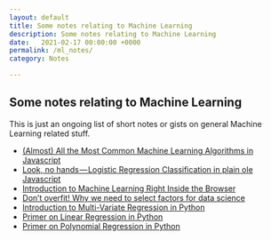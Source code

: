 ```yaml
---
layout: default
title: Some notes relating to Machine Learning
description: Some notes relating to Machine Learning
date:   2021-02-17 00:00:00 +0000
permalink: /ml_notes/
category: Notes

---
```

## Some notes relating to Machine Learning

This is just an ongoing list of short notes or gists on general Machine Learning related stuff.

- [(Almost) All the Most Common Machine Learning Algorithms in Javascript][1]
- [Look, no hands — Logistic Regression Classification in plain ole Javascript][2]
- [Introduction to Machine Learning Right Inside the Browser][3]
- [Don’t overfit! Why we need to select factors for data science][4]
- [Introduction to Multi-Variate Regression in Python][5]
- [Primer on Linear Regression in Python][6]
- [Primer on Polynomial Regression in Python][7]


[1]:	https://medium.com/quaintitative/almost-all-the-most-common-machine-learning-algorithms-in-javascript-5460afe84f7f
[2]:	https://medium.com/creative-coding-space/look-no-hands-logistic-regression-classification-in-plain-ole-javascript-e82447e8966a
[3]:    https://medium.com/creative-coding-space/introduction-to-machine-learning-right-inside-the-browser-1f08e4e40935
[4]:    https://medium.com/quaintitative/dont-overfit-why-we-need-to-select-factors-for-data-science-59f811e2948b
[5]:    https://medium.com/quaintitative/introduction-to-multi-variate-regression-in-python-609880028638
[6]:    https://medium.com/quaintitative/primer-on-linear-regression-b1f8ff70e441
[7]:    https://medium.com/quaintitative/primer-on-polynomial-regression-in-python-2042fe124f22